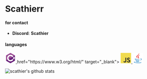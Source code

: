 # Scathierr
<h4 align="left">for contact</h4>

 - **Discord**: **Scathier**

<h4 align="left">languages</h4>
<p align="left">  </a> </a> <a </a> <a href="https://www.w3schools.com/cs/" target="_blank"> <img src="https://raw.githubusercontent.com/devicons/devicon/master/icons/csharp/csharp-original.svg" alt="csharp" width="35" height="35"/> </a> href="https://www.w3.org/html/" target="_blank"> </a> <a href="https://developer.mozilla.org/en-US/docs/Web/JavaScript" target="_blank"> <img src="https://raw.githubusercontent.com/devicons/devicon/master/icons/javascript/javascript-original.svg" alt="javascript" width="35" height="35"/> </a> <a href="https://www.java.com" target="_blank"> <img src="https://raw.githubusercontent.com/devicons/devicon/master/icons/java/java-original.svg" alt="java" width="35" height="35"/> </a>

  ![scathier's github stats](https://github-readme-stats.vercel.app/api?username=scathier&count_private=true&show_icons=true&bg_color=30,e96443,904e95&title_color=fff&text_color=fff)

